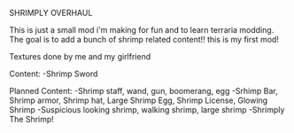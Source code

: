 SHRIMPLY OVERHAUL

This is just a small mod i'm making for fun and to learn terraria modding. The goal is to add a bunch of shrimp related content!!
this is my first mod!

Textures done by me and my girlfriend

Content:
-Shrimp Sword

Planned Content:
-Shrimp staff, wand, gun, boomerang, egg
-Srhimp Bar, Shrimp armor, Shrimp hat, Large Shrimp Egg, Shrimp License, Glowing Shrimp
-Suspicious looking shrimp, walking shrimp, large shrimp
-Shrimply The Shrimp!
